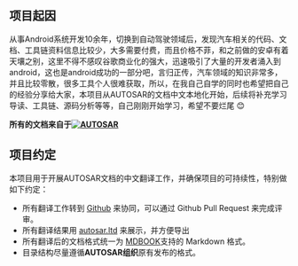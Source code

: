 ## 项目起因

从事Android系统开发10余年，切换到自动驾驶领域后，发现汽车相关的代码、文档、工具链资料信息比较少，大多需要付费，而且价格不菲，和之前做的安卓有着天壤之别，这里不得不感叹谷歌商业化的强大，迅速吸引了大量的开发者涌入到android，这也是android成功的一部分吧，言归正传，汽车领域的知识非常多，并且比较零散，很多工具个人很难获取，所以，在我自己自学的同时也希望把自己的经验分享给大家，本项目从AUTOSAR的文档中文本地化开始，后续将补充学习导读、工具链、源码分析等等，自己刚刚开始学习，希望不要烂尾 😊

**所有的文档来自于[![AUTOSAR](https://imgs-1251682926.cos.ap-shanghai.myqcloud.com/autosar/202212150004306.svg)](www.autosar.org)** 



## 项目约定

本项目用于开展AUTOSAR文档的中文翻译工作，并确保项目的可持续性，特别做如下约定：

- 所有翻译工作转到 [Github](https://www.github.com/) 来协同，可以通过 Github Pull Request 来完成评审。
- 所有翻译结果用 [autosar.ltd](https://autosar.ltd) 来展示，并方便导出
- 所有翻译后的文档格式统一为 [MDBOOK](https://github.com/rust-lang/mdBook)支持的 Markdown 格式。
- 目录结构尽量遵循**AUTOSAR组织**原有发布的格式。
